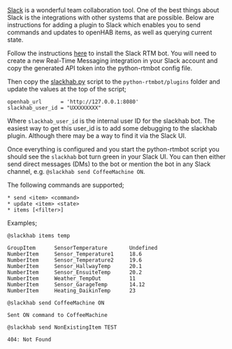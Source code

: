 [Slack](www.slack.com) is a wonderful team collaboration tool. One of the best things about Slack is the integrations with other systems that are possible. Below are instructions for adding a plugin to Slack which enables you to send commands and updates to openHAB items, as well as querying current state.

Follow the instructions [here](https://github.com/slackhq/python-rtmbot) to install the Slack RTM bot. You will need to create a new Real-Time Messaging integration in your Slack account and copy the generated API token into the python-rtmbot config file.

Then copy the [slackhab.py](https://gist.github.com/sumnerboy12/bc40668005b3e4358d2a) script to the `python-rtmbot/plugins` folder and update the values at the top of the script;

```
openhab_url      = 'http://127.0.0.1:8080'
slackhab_user_id = "UXXXXXXXX"
```

Where `slackhab_user_id` is the internal user ID for the slackhab bot. The easiest way to get this user_id is to add some debugging to the slackhab plugin. Although there may be a way to find it via the Slack UI.

Once everything is configured and you start the python-rtmbot script you should see the `slackhab` bot turn green in your Slack UI. You can then either send direct messages (DMs) to the bot or mention the bot in any Slack channel, e.g. `@slackhab send CoffeeMachine ON`.

The following commands are supported;

```
* send <item> <command>
* update <item> <state>
* items [<filter>]
```

Examples;

`@slackhab items temp`
```
GroupItem      SensorTemperature       Undefined
NumberItem     Sensor_Temperature1     18.6
NumberItem     Sensor_Temperature2     19.6
NumberItem     Sensor_HallwayTemp      20.1
NumberItem     Sensor_EnsuiteTemp      20.2
NumberItem     Weather_TempOut         11
NumberItem     Sensor_GarageTemp       14.12
NumberItem     Heating_DaikinTemp      23
```

`@slackhab send CoffeeMachine ON`
```
Sent ON command to CoffeeMachine
```

`@slackhab send NonExistingItem TEST`
```
404: Not Found
```

